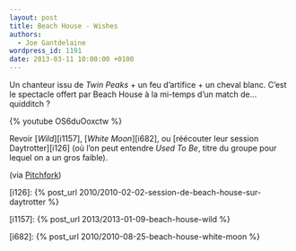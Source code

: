 ```yaml
---
layout: post
title: Beach House - Wishes
authors:
  - Joe Gantdelaine
wordpress_id: 1191
date: 2013-03-11 10:00:00 +0100
---
```


Un chanteur issu de _Twin Peaks_ + un feu d’artifice + un cheval blanc. C’est le
spectacle offert par Beach House à la mi-temps d’un match de… quidditch ?

{% youtube OS6duOoxctw %}

Revoir [_Wild_][i1157], [_White Moon_][i682], ou [réécouter leur session
Daytrotter][i126] (où l’on peut entendre _Used To Be_, titre du groupe pour
lequel on a un gros faible).

(via
[Pitchfork](https://pitchfork.com/news/49829-watch-the-surreal-beach-house-video-for-wishes-directed-by-eric-wareheim-and-starring-ray-wise/))

[i126]: {% post_url 2010/2010-02-02-session-de-beach-house-sur-daytrotter %}

[i1157]: {% post_url 2013/2013-01-09-beach-house-wild %}

[i682]: {% post_url 2010/2010-08-25-beach-house-white-moon %}
